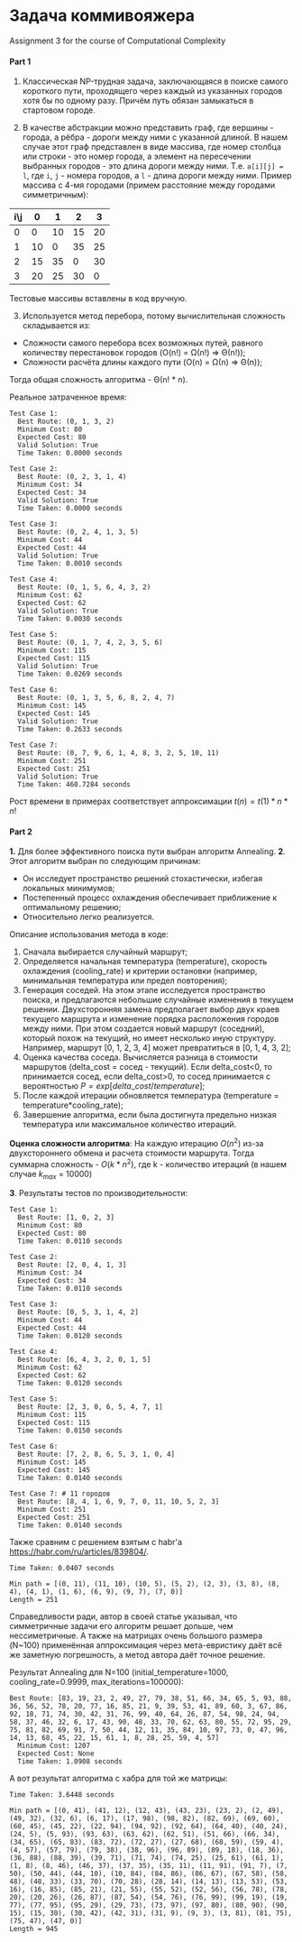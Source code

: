 # Задача коммивояжера
Assignment 3 for the course of Computational Complexity 

#### Part 1
1. Классическая NP-трудная задача, заключающаяся в поиске самого короткого пути, проходящего через каждый из указанных городов хотя бы по одному разу. Причём путь обязан замыкаться в стартовом городе.

2. В качестве абстракции можно представить граф, где вершины - города, а рёбра - дороги между ними с указанной длиной. В нашем случае этот граф представлен в виде массива, где номер столбца или строки - это номер города, а элемент на пересечении выбранных городов - это длина дороги между ними. Т.е.
```a[i][j] = l```, где `i`, `j` - номера городов, а `l` - длина дороги между ними.
Пример массива с 4-мя городами (примем расстояние между городами симметричным):

| i\j | 0   | 1   | 2   | 3   |
| --- | --- | --- | --- | --- |
| 0   | 0   | 10  | 15  | 20  |
| 1   | 10  | 0   | 35  | 25  |
| 2   | 15  | 35  | 0   | 30  |
| 3   | 20  | 25  | 30  | 0   |

Тестовые массивы вставлены в код вручную.

3. Используется метод перебора, потому вычислительная сложность складывается из: 
- Сложности самого перебора всех возможных путей, равного количеству перестановок городов (O(n!) = Ω(n!) => Θ(n!));
- Сложности расчёта длины каждого пути (O(n) = Ω(n) => Θ(n));

Тогда общая сложность алгоритма - Θ(n! $*$ n).

Реальное затраченное время:
```
Test Case 1:
  Best Route: (0, 1, 3, 2)
  Minimum Cost: 80
  Expected Cost: 80
  Valid Solution: True
  Time Taken: 0.0000 seconds

Test Case 2:
  Best Route: (0, 2, 3, 1, 4)
  Minimum Cost: 34
  Expected Cost: 34
  Valid Solution: True
  Time Taken: 0.0000 seconds

Test Case 3:
  Best Route: (0, 2, 4, 1, 3, 5)
  Minimum Cost: 44
  Expected Cost: 44
  Valid Solution: True
  Time Taken: 0.0010 seconds

Test Case 4:
  Best Route: (0, 1, 5, 6, 4, 3, 2)
  Minimum Cost: 62
  Expected Cost: 62
  Valid Solution: True
  Time Taken: 0.0030 seconds

Test Case 5:
  Best Route: (0, 1, 7, 4, 2, 3, 5, 6)
  Minimum Cost: 115
  Expected Cost: 115
  Valid Solution: True
  Time Taken: 0.0269 seconds

Test Case 6:
  Best Route: (0, 1, 3, 5, 6, 8, 2, 4, 7)
  Minimum Cost: 145
  Expected Cost: 145
  Valid Solution: True
  Time Taken: 0.2633 seconds

Test Case 7:
  Best Route: (0, 7, 9, 6, 1, 4, 8, 3, 2, 5, 10, 11)
  Minimum Cost: 251
  Expected Cost: 251
  Valid Solution: True
  Time Taken: 460.7284 seconds
```
Рост времени в примерах соответствует аппроксимации $t(n) = t(1) * n * n!$

#### Part 2
**1.** Для более эффективного поиска пути выбран алгоритм Annealing.
**2**. Этот алгоритм выбран по следующим причинам:
- Он исследует пространство решений стохастически, избегая локальных минимумов;
- Постепенный процесс охлаждения обеспечивает приближение к оптимальному решению;
- Относительно легко реализуется.

Описание использования метода в коде:
  1) Сначала выбирается случайный маршрут;
  2) Определяется начальная температура (temperature), скорость охлаждения (cooling_rate) и критерии остановки (например, минимальная температура или предел повторения);
  3) Генерация соседей. На этом этапе исследуется пространство поиска, и предлагаются небольшие случайные изменения в текущем решении. Двухсторонняя замена предполагает выбор двух краев текущего маршрута и изменение порядка расположения городов между ними. При этом создается новый маршрут (соседний), который похож на текущий, но имеет несколько иную структуру. Например, маршрут [0, 1, 2, 3, 4] может превратиться в [0, 1, 4, 3, 2];
  4) Оценка качества соседа. Вычисляется разница в стоимости маршрутов (delta_cost = сосед - текущий). Если delta_cost\<0, то принимается сосед, если delta_cost\>0, то сосед принимается с вероятностью $P=exp[delta\_cost/temperature]$;
  5) После каждой итерации обновляется температура (temperature = temperature*cooling\_rate);
  6) Завершение алгоритма, если была достигнута предельно низкая температура или максимальное количество итераций.

**Оценка сложности алгоритма**: 
На каждую итерацию $O(n^2)$ из-за двухстороннего обмена и расчета стоимости маршрута. Тогда суммарна сложность - $O(k*n^2)$, где k - количество итераций (в нашем случае $k_{max}$ = 10000)

**3**.  Результаты тестов по производительности:
```
Test Case 1:
  Best Route: [1, 0, 2, 3]
  Minimum Cost: 80
  Expected Cost: 80
  Time Taken: 0.0110 seconds

Test Case 2:
  Best Route: [2, 0, 4, 1, 3]
  Minimum Cost: 34
  Expected Cost: 34
  Time Taken: 0.0110 seconds

Test Case 3:
  Best Route: [0, 5, 3, 1, 4, 2]
  Minimum Cost: 44
  Expected Cost: 44
  Time Taken: 0.0120 seconds

Test Case 4:
  Best Route: [6, 4, 3, 2, 0, 1, 5]
  Minimum Cost: 62
  Expected Cost: 62
  Time Taken: 0.0120 seconds

Test Case 5:
  Best Route: [2, 3, 0, 6, 5, 4, 7, 1]
  Minimum Cost: 115
  Expected Cost: 115
  Time Taken: 0.0150 seconds

Test Case 6:
  Best Route: [7, 2, 8, 6, 5, 3, 1, 0, 4]
  Minimum Cost: 145
  Expected Cost: 145
  Time Taken: 0.0140 seconds

Test Case 7: # 11 городов
  Best Route: [8, 4, 1, 6, 9, 7, 0, 11, 10, 5, 2, 3]
  Minimum Cost: 251
  Expected Cost: 251
  Time Taken: 0.0140 seconds
```

Также сравним с решением взятым с habr'а https://habr.com/ru/articles/839804/.

```
Time Taken: 0.0407 seconds

Min path = [(0, 11), (11, 10), (10, 5), (5, 2), (2, 3), (3, 8), (8, 4), (4, 1), (1, 6), (6, 9), (9, 7), (7, 0)]
Length = 251
```
Справедливости ради, автор в своей статье указывал, что симметричные задачи его алгоритм решает дольше, чем нессиметричные. А также на матрицах очень большого размера (N~100) применённая аппроксимация через мета-евристику даёт всё же заметную погрешность, а метод автора даёт точное решение.

Результат Annealing для N=100 (initial_temperature=1000, cooling_rate=0.9999, max_iterations=100000):
```
Best Route: [83, 19, 23, 2, 49, 27, 79, 38, 51, 66, 34, 65, 5, 93, 88, 36, 56, 52, 78, 20, 77, 16, 85, 21, 9, 39, 53, 41, 89, 60, 3, 67, 86, 92, 18, 71, 74, 30, 42, 31, 76, 99, 40, 64, 26, 87, 54, 98, 24, 94, 58, 37, 46, 32, 6, 17, 43, 90, 48, 33, 70, 62, 63, 80, 55, 72, 95, 29, 75, 81, 82, 69, 91, 7, 50, 44, 12, 11, 35, 84, 10, 97, 73, 0, 47, 96, 14, 13, 68, 45, 22, 15, 61, 1, 8, 28, 25, 59, 4, 57]
  Minimum Cost: 1207
  Expected Cost: None
  Time Taken: 1.0908 seconds
```

А вот результат алгоритма с хабра для той же матрицы:
```
Time Taken: 3.6448 seconds

Min path = [(0, 41), (41, 12), (12, 43), (43, 23), (23, 2), (2, 49), (49, 32), (32, 6), (6, 17), (17, 98), (98, 82), (82, 69), (69, 60), (60, 45), (45, 22), (22, 94), (94, 92), (92, 64), (64, 40), (40, 24), (24, 5), (5, 93), (93, 63), (63, 62), (62, 51), (51, 66), (66, 34), (34, 65), (65, 83), (83, 72), (72, 27), (27, 68), (68, 59), (59, 4), (4, 57), (57, 79), (79, 38), (38, 96), (96, 89), (89, 18), (18, 36), (36, 88), (88, 39), (39, 71), (71, 74), (74, 25), (25, 61), (61, 1), (1, 8), (8, 46), (46, 37), (37, 35), (35, 11), (11, 91), (91, 7), (7, 50), (50, 44), (44, 10), (10, 84), (84, 86), (86, 67), (67, 58), (58, 48), (48, 33), (33, 70), (70, 28), (28, 14), (14, 13), (13, 53), (53, 16), (16, 85), (85, 21), (21, 55), (55, 52), (52, 56), (56, 78), (78, 20), (20, 26), (26, 87), (87, 54), (54, 76), (76, 99), (99, 19), (19, 77), (77, 95), (95, 29), (29, 73), (73, 97), (97, 80), (80, 90), (90, 15), (15, 30), (30, 42), (42, 31), (31, 9), (9, 3), (3, 81), (81, 75), (75, 47), (47, 0)]
Length = 945
```